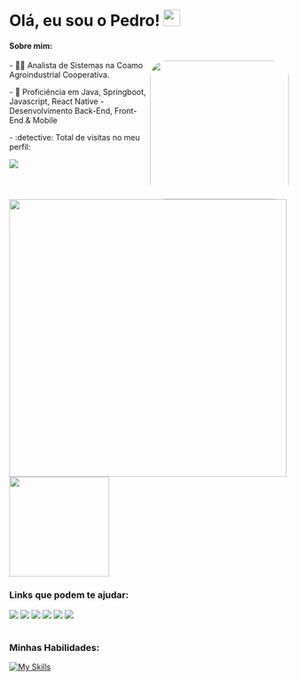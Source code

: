 
# Olá, eu sou o Pedro! <img src="https://raw.githubusercontent.com/iampavangandhi/iampavangandhi/master/gifs/Hi.gif" width="30px"></h2>

#### Sobre mim:
<div style="display: inline_block"  >
<img align="right" width="250" height="250" style="border-radius:30px;" src="naruto.gif?raw=true" />
<p> - 👨‍💻 Analista de Sistemas na Coamo Agroindustrial Cooperativa. </p>
<p> - 🎯 Proficiência em Java, Springboot, Javascript, React Native - Desenvolvimento Back-End, Front-End & Mobile</p>
- :detective: Total de visitas no meu perfil: <br>
<p> <img alingn="center" src="https://profile-counter.glitch.me/phfbonini/count.svg" /> </p>

</div>

<a href="https://github.com/anuraghazra/github-readme-stats">
  <img width=500 align="center" src="https://github-readme-stats.vercel.app/api?username=phfbonini&rank_icon=github&theme=city_lights&include_all_commits=true&hide=issues&show_icons=true" />
</a>
<a href="https://github.com/anuraghazra/convoychat">
  <img height=180 align="center" src="https://github-readme-stats.vercel.app/api/top-langs?username=phfbonini&layout=compact&langs_count=8&card_width=320&theme=city_lights" />
</a>
<h3>Links que podem te ajudar:</h3>
  <a href="https://instagram.com/phfbonini" target="_blank"><img src="https://img.shields.io/badge/-Instagram-%23E4405F?style=for-the-badge&logo=instagram&logoColor=white" target="_blank"></a>
 	<a href="https://www.twitch.tv/pbonis" target="_blank"><img src="https://img.shields.io/badge/Twitch-9146FF?style=for-the-badge&logo=twitch&logoColor=white" target="_blank"></a>
 <a href="https://discord.gg/d75dbEePy4" target="_blank"><img src="https://img.shields.io/badge/Discord-7289DA?style=for-the-badge&logo=discord&logoColor=white" target="_blank"></a> 
  <a href = "mailto:phf_apps@outlook.com"><img src="https://img.shields.io/badge/Microsoft_Outlook-0078D4?style=for-the-badge&logo=microsoft-outlook&logoColor=white"></a>
  <a href="https://www.linkedin.com/in/phfbonini" target="_blank"><img src="https://img.shields.io/badge/-LinkedIn-%230077B5?style=for-the-badge&logo=linkedin&logoColor=white" target="_blank"></a>
  <a href="https://www.behance.net/boninipsd" target="_blank"><img src="https://img.shields.io/badge/-Behance-blue?style=for-the-badge&logo=behance&logoColor=white" target="_blank"></a>
  
  #
 
  ### Minhas Habilidades:
  [![My Skills](https://skillicons.dev/icons?i=javascript,react,nodejs,java,spring,androidstudio,postgres,mysql,github,git,postman,vscode)](https://skillicons.dev)
 
##


